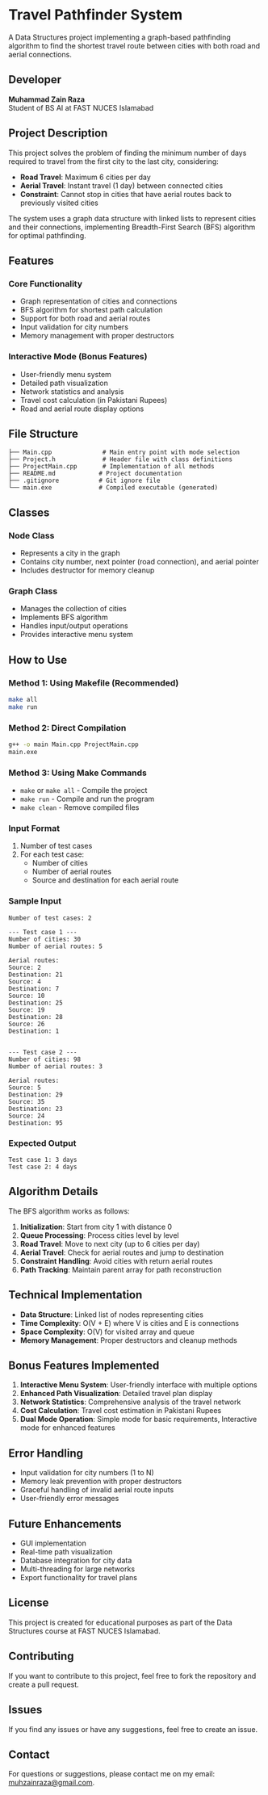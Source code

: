 # Travel Pathfinder System

A Data Structures project implementing a graph-based pathfinding algorithm to find the shortest travel route between cities with both road and aerial connections.

## Developer

**Muhammad Zain Raza**  
Student of BS AI at FAST NUCES Islamabad

## Project Description

This project solves the problem of finding the minimum number of days required to travel from the first city to the last city, considering:

- **Road Travel**: Maximum 6 cities per day
- **Aerial Travel**: Instant travel (1 day) between connected cities
- **Constraint**: Cannot stop in cities that have aerial routes back to previously visited cities

The system uses a graph data structure with linked lists to represent cities and their connections, implementing Breadth-First Search (BFS) algorithm for optimal pathfinding.

## Features

### Core Functionality
- Graph representation of cities and connections
- BFS algorithm for shortest path calculation
- Support for both road and aerial routes
- Input validation for city numbers
- Memory management with proper destructors

### Interactive Mode (Bonus Features)
- User-friendly menu system
- Detailed path visualization
- Network statistics and analysis
- Travel cost calculation (in Pakistani Rupees)
- Road and aerial route display options

## File Structure

```
├── Main.cpp              # Main entry point with mode selection
├── Project.h             # Header file with class definitions
├── ProjectMain.cpp       # Implementation of all methods
├── README.md            # Project documentation
├── .gitignore           # Git ignore file
└── main.exe             # Compiled executable (generated)
```

## Classes

### Node Class
- Represents a city in the graph
- Contains city number, next pointer (road connection), and aerial pointer
- Includes destructor for memory cleanup

### Graph Class
- Manages the collection of cities
- Implements BFS algorithm
- Handles input/output operations
- Provides interactive menu system

## How to Use

### Method 1: Using Makefile (Recommended)
```bash
make all
make run
```

### Method 2: Direct Compilation
```bash
g++ -o main Main.cpp ProjectMain.cpp
main.exe
```

### Method 3: Using Make Commands
- `make` or `make all` - Compile the project
- `make run` - Compile and run the program
- `make clean` - Remove compiled files

### Input Format
1. Number of test cases
2. For each test case:
   - Number of cities
   - Number of aerial routes
   - Source and destination for each aerial route

### Sample Input
```
Number of test cases: 2

--- Test case 1 ---
Number of cities: 30
Number of aerial routes: 5

Aerial routes:
Source: 2 
Destination: 21
Source: 4 
Destination: 7
Source: 10 
Destination: 25
Source: 19 
Destination: 28
Source: 26 
Destination: 1


--- Test case 2 ---
Number of cities: 98
Number of aerial routes: 3

Aerial routes:
Source: 5 
Destination: 29
Source: 35 
Destination: 23
Source: 24 
Destination: 95
```

### Expected Output
```
Test case 1: 3 days
Test case 2: 4 days
```

## Algorithm Details

The BFS algorithm works as follows:

1. **Initialization**: Start from city 1 with distance 0
2. **Queue Processing**: Process cities level by level
3. **Road Travel**: Move to next city (up to 6 cities per day)
4. **Aerial Travel**: Check for aerial routes and jump to destination
5. **Constraint Handling**: Avoid cities with return aerial routes
6. **Path Tracking**: Maintain parent array for path reconstruction

## Technical Implementation

- **Data Structure**: Linked list of nodes representing cities
- **Time Complexity**: O(V + E) where V is cities and E is connections
- **Space Complexity**: O(V) for visited array and queue
- **Memory Management**: Proper destructors and cleanup methods

## Bonus Features Implemented

1. **Interactive Menu System**: User-friendly interface with multiple options
2. **Enhanced Path Visualization**: Detailed travel plan display
3. **Network Statistics**: Comprehensive analysis of the travel network
4. **Cost Calculation**: Travel cost estimation in Pakistani Rupees
5. **Dual Mode Operation**: Simple mode for basic requirements, Interactive mode for enhanced features

## Error Handling

- Input validation for city numbers (1 to N)
- Memory leak prevention with proper destructors
- Graceful handling of invalid aerial route inputs
- User-friendly error messages

## Future Enhancements

- GUI implementation
- Real-time path visualization
- Database integration for city data
- Multi-threading for large networks
- Export functionality for travel plans

## License

This project is created for educational purposes as part of the Data Structures course at FAST NUCES Islamabad.

## Contributing

If you want to contribute to this project, feel free to fork the repository and create a pull request.   

## Issues

If you find any issues or have any suggestions, feel free to create an issue.

## Contact

For questions or suggestions, please contact me on my email: muhzainraza@gmail.com.